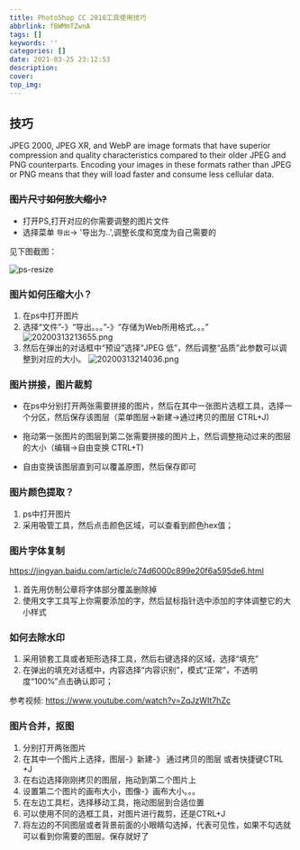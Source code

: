 ```yaml
---
title: PhotoShop CC 2018工具使用技巧
abbrlink: fBWMmTZwnA
tags: []
keywords: ''
categories: []
date: 2021-03-25 23:12:53
description:
cover: 
top_img:
---
```



## 技巧

JPEG 2000, JPEG XR, and WebP are image formats that have superior compression and quality characteristics compared to their older JPEG and PNG counterparts. Encoding your images in these formats rather than JPEG or PNG means that they will load faster and consume less cellular data.

### ~~图片尺寸如何放大缩小?~~

- 打开PS,打开对应的你需要调整的图片文件
- 选择菜单 `导出`-> '导出为..',调整长度和宽度为自己需要的

见下图截图：

![ps-resize](./img/ps-resize.png)

### 图片如何压缩大小？

1. 在ps中打开图片
2. 选择“文件”-》“导出。。。”-》“存储为Web所用格式。。。”
![20200313213655.png](https://raw.githubusercontent.com/alterhu2020/StorageHub/master/img/20200313213655.png)
3. 然后在弹出的对话框中“预设”选择“JPEG 低”，然后调整“品质”此参数可以调整到对应的大小。
![20200313214036.png](https://raw.githubusercontent.com/alterhu2020/StorageHub/master/img/20200313214036.png)
### 图片拼接，图片裁剪

- 在ps中分别打开两张需要拼接的图片，然后在其中一张图片选框工具，选择一个分区，然后保存该图层（菜单图层->新建->通过拷贝的图层 CTRL+J)

- 拖动第一张图片的图层到第二张需要拼接的图片上，然后调整拖动过来的图层的大小（编辑->自由变换 CTRL+T)

- 自由变换该图层直到可以覆盖原图，然后保存即可

### 图片颜色提取？

1. ps中打开图片
2. 采用吸管工具，然后点击颜色区域，可以查看到颜色hex值；

### 图片字体复制

https://jingyan.baidu.com/article/c74d6000c899e20f6a595de6.html

1. 首先用仿制公章将字体部分覆盖删除掉
2. 使用文字工具写上你需要添加的字，然后鼠标指针选中添加的字体调整它的大小样式

### 如何去除水印

1. 采用锁套工具或者矩形选择工具，然后右键选择的区域，选择“填充”
2. 在弹出的填充对话框中，内容选择“内容识别”，模式“正常”，不透明度“100%”点击确认即可；

参考视频: <https://www.youtube.com/watch?v=ZqJzWIt7hZc>



### 图片合并，抠图

1. 分别打开两张图片
2. 在其中一个图片上选择，图层-》新建-》 通过拷贝的图层 或者快捷键CTRL +J
3. 在右边选择刚刚拷贝的图层，拖动到第二个图片上
4. 设置第二个图片的画布大小，图像-》画布大小。。。
5. 在左边工具栏，选择移动工具，拖动图层到合适位置
6. 可以使用不同的选框工具，对图片进行裁剪，还是CTRL+J
7. 将左边的不同图层或者背景前面的小眼睛勾选掉，代表可见性，如果不勾选就可以看到你需要的图层。保存就好了
